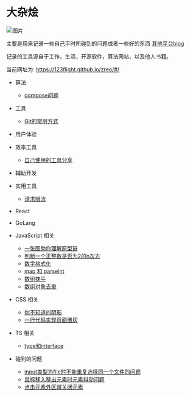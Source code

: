# 大杂烩

![图片](https://s3.bmp.ovh/imgs/2022/06/16/76796a98ca7af042.png)

主要是用来记录一些自己平时所碰到的问题或者一些好的东西 [其他平台blog](https://blog.nowcoder.net/happy315)

记录的工具源自于工作，生活，开源软件，算法网站，以及他人书籍。

当前网址为: https://123flight.github.io/zreo/#/

* 算法
    * [compose问题](https://123flight.github.io/zreo/#/algorithm/compose.md)

* 工具
    * [Git的常用方式](https://123flight.github.io/zreo/#/development-tools/git-tips.md)

* 用户体验

* 效率工具
    * [自己使用的工具分享](https://123flight.github.io/zreo/#/tools/efficiency-tools.md)

* 辅助开发

* 实用工具
    * [请求限流](https://123flight.github.io/zreo/#/util/query-limit)

* React

* GoLang

* JavaScript 相关
    * [一张图助你理解原型链](https://123flight.github.io/zreo/#/javascript/prototype)
    * [判断一个正整数是否为2的n次方](https://123flight.github.io/zreo/#/javascript/ispoweroftwo.md)
    * [数字格式化](https://123flight.github.io/zreo/#/javascript/number-format.md)
    * [map 和 parseInt](https://123flight.github.io/zreo/#/javascript/map-parseint.md)
    * [数组抹平](https://123flight.github.io/zreo/#/javascript/array-screed.md)
    * [数组对象去重](https://123flight.github.io/zreo/#/javascript/array-object-unique.md)

* CSS 相关
    * [你不知道的阴影](https://123flight.github.io/zreo/#/css/shadow.md)
    * [一行代码实现页面置灰](https://123flight.github.io/zreo/#/css/page-gray.md)

* TS 相关
    * [type和interface](https://123flight.github.io/zreo/#/ts/type-interface.md)

* 碰到的问题
    * [input类型为file时不能重复选择同一个文件的问题](https://123flight.github.io/zreo/#/project-question/input-typeof-file.md)
    * [鼠标移入移出元素时元素抖动问题](https://123flight.github.io/zreo/#/project-question/mouse-over-out.md)
    * [点击元素外区域关闭元素](https://123flight.github.io/zreo/#/project-question/click-out-of-area-close.md)
